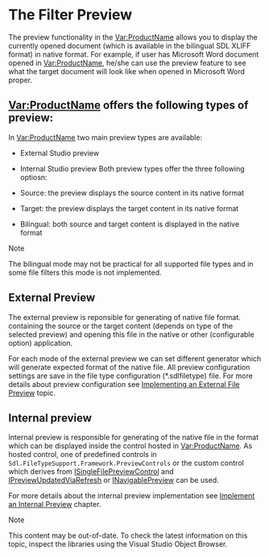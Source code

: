The Filter Preview
==

The preview functionality in the <Var:ProductName> allows you to display the currently opened document (which is available in the bilingual SDL XLIFF format) in native format. For example, if user has Microsoft Word document opened in <Var:ProductName>, he/she can use the preview feature to see what the target document will look like when opened in Microsoft Word proper.

**<Var:ProductName> offers the following types of preview:**
--
In <Var:ProductName> two main preview types are available:

* External Studio preview
* Internal Studio preview
Both preview types offer the three following optiosn:

* Source: the preview displays the source content in its native format
* Target: the preview displays the target content in its native format
* Bilingual: both source and target content is displayed in the native format

>[!NOTE]
>
>The bilingual mode may not be practical for all supported file types and in some file filters this mode is not implemented.

External Preview
--

The external preview is reponsible for generating of native file format. containing the source or the target content (depends on type of the selected preview) and opening this file in the native or other (configurable option) application.

For each mode of the external preview we can set different generator which will generate expected format of the native file. All preview configuration settings are save in the file type configuration (*.sdlfiletype) file. For more details about preview configuration see [Implementing an External File Preview](implementing_an_external_file_preview.md) topic.

Internal preview
-- 
Internal preview is responsible for generating of the native file in the format which can be displayed inside the control hosted in <Var:ProductName>. As hosted control, one of predefined controls in ```Sdl.FileTypeSupport.Framework.PreviewControls``` or the custom control which derives from [ISingleFilePreviewControl](../../api/filetypesupport/Sdl.FileTypeSupport.Framework.IntegrationApi.ISingleFilePreviewControl.yml) and [IPreviewUpdatedViaRefresh](../../api/filetypesupport/Sdl.FileTypeSupport.Framework.IntegrationApi.IPreviewUpdatedViaRefresh.yml) or [INavigablePreview](../../api/filetypesupport/Sdl.FileTypeSupport.Framework.IntegrationApi.INavigablePreview.yml) can be used.

For more details about the internal preview implementation see [Implement an Internal Preview](internal_preview_introduction.md) chapter.

>[!NOTE]
>
> This content may be out-of-date. To check the latest information on this topic, inspect the libraries using the Visual Studio Object Browser.
